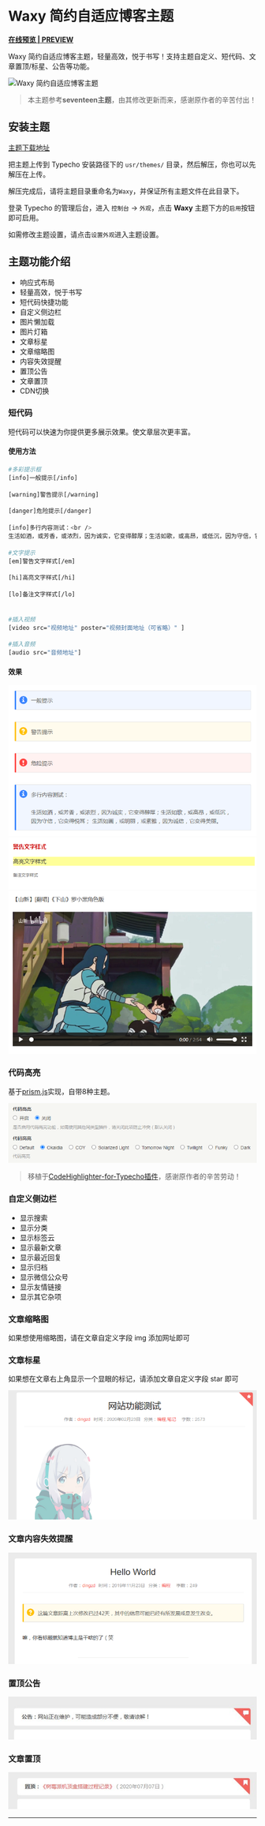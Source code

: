 # Waxy 简约自适应博客主题

**[在线预览 | PREVIEW ](https://www.idzd.top)**

Waxy 简约自适应博客主题，轻量高效，悦于书写！支持主题自定义、短代码、文章置顶/标星、公告等功能。

![Waxy 简约自适应博客主题](https://github.com/dingzd1995/typecho-theme-waxy/blob/master/screenshot.png)

>本主题参考**seventeen主题**，由其修改更新而来，感谢原作者的辛苦付出！

## 安装主题

[主题下载地址](https://github.com/dingzd1995/typecho-theme-waxy/releases/tag/v2020.06.16)

把主题上传到 Typecho 安装路径下的 `usr/themes/` 目录，然后解压，你也可以先解压在上传。

解压完成后，请将主题目录重命名为`Waxy`，并保证所有主题文件在此目录下。

登录 Typecho 的管理后台，进入 `控制台` -> `外观`，点击 **Waxy** 主题下方的`启用`按钮即可启用。

如需修改主题设置，请点击`设置外观`进入主题设置。

## 主题功能介绍

- 响应式布局
- 轻量高效，悦于书写
- 短代码快捷功能
- 自定义侧边栏
- 图片懒加载
- 图片灯箱
- 文章标星
- 文章缩略图
- 内容失效提醒
- 置顶公告
- 文章置顶
- CDN切换


### 短代码

短代码可以快速为你提供更多展示效果。使文章层次更丰富。

#### 使用方法

```bash
#多彩提示框
[info]一般提示[/info]

[warning]警告提示[/warning]

[danger]危险提示[/danger]

[info]多行内容测试：<br />
生活如酒，或芳香，或浓烈，因为诚实，它变得醇厚；生活如歌，或高昂，或低沉，因为守信，它变得悦耳； 生活如画，或明丽，或素雅，因为诚信，它变得美丽。[/info]

#文字提示
[em]警告文字样式[/em]

[hi]高亮文字样式[/hi]

[lo]备注文字样式[/lo]


#插入视频
[video src="视频地址" poster="视频封面地址（可省略）" ]

#插入音频
[audio src="音频地址"]
```



#### 效果

![多彩提示框](/doc/img/21894651.png)
![文字提示](/doc/img/0d30a994.png)
![视频](/doc/img/e1ef9808.png)


### 代码高亮

基于[prism.js](https://prismjs.com/download.html#themes=prism-okaidia&languages=markup+css+clike+javascript+apacheconf+c+csharp+bash+cpp+aspnet+coffeescript+markup-templating+git+less+java+php+javadoclike+markdown+json+nginx+sql+python+javadoc+smarty&plugins=line-numbers+toolbar+normalize-whitespace+show-language+copy-to-clipboard+match-braces)实现，自带8种主题。

![代码高亮设置](/doc/img/06dc523e.png)

>移植于[CodeHighlighter-for-Typecho插件](https://github.com/Copterfly/CodeHighlighter-for-Typecho)，感谢原作者的辛苦劳动！

### 自定义侧边栏

- 显示搜索
- 显示分类
- 显示标签云
- 显示最新文章
- 显示最近回复
- 显示归档
- 显示微信公众号
- 显示友情链接
- 显示其它杂项

### 文章缩略图

如果想使用缩略图，请在文章自定义字段 img 添加网址即可

### 文章标星

如果想在文章右上角显示一个显眼的标记，请添加文章自定义字段 star 即可

![cc76186f.png](/doc/img/cc76186f.png)

### 文章内容失效提醒

![13267df4.png](/doc/img/13267df4.png)

### 置顶公告

![43845bf9.png](/doc/img/43845bf9.png)


### 文章置顶

![2b17fa90.png](/doc/img/2b17fa90.png)

--------------

